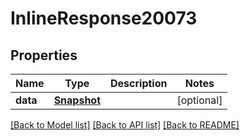 # InlineResponse20073

## Properties
Name | Type | Description | Notes
------------ | ------------- | ------------- | -------------
**data** | [**Snapshot**](Snapshot.md) |  | [optional] 

[[Back to Model list]](../README.md#documentation-for-models) [[Back to API list]](../README.md#documentation-for-api-endpoints) [[Back to README]](../README.md)

